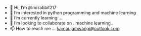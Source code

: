 - 👋 Hi, I’m @mrrabbit217
- 👀 I’m interested in python programming and machine learning
- 🌱 I’m currently learning ...
- 💞️ I’m looking to collaborate on . machine learning..
- 📫 How to reach me ... kamaujamwangi@outlook.com

<!---
mrrabbit217/mrrabbit217 is a ✨ special ✨ repository because its `README.md` (this file) appears on your GitHub profile.
You can click the Preview link to take a look at your changes.
--->
